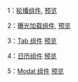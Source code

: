 1：[轮播组件](https://github.com/mhy-web/HomeWorks/tree/master/%E9%AB%98%E7%BA%A7/task3/slider.html),
[预览](https://mhy-web.github.io/HomeWorks/%E9%AB%98%E7%BA%A7/task3/slider.html)

2：[曝光加载组件](https://github.com/mhy-web/HomeWorks/tree/master/%E9%AB%98%E7%BA%A7/task3/lazyload.html),
[预览](https://mhy-web.github.io/HomeWorks/%E9%AB%98%E7%BA%A7/task3/lazyload.html)

3：[Tab 组件](https://github.com/mhy-web/HomeWorks/tree/master/%E9%AB%98%E7%BA%A7/task/tab.html)
[预览](https://mhy-web.github.io/HomeWorks/%E9%AB%98%E7%BA%A7/task3/tab.html)

4：[日历组件](https://github.com/mhy-web/HomeWorks/tree/master/%E9%AB%98%E7%BA%A7/task3/date_picker.html)
[预览](https://mhy-web.github.io/HomeWorks/%E9%AB%98%E7%BA%A7/task3/date_picker.html)

5：[Modal 组件](https://github.com/mhy-web/HomeWorks/tree/master/%E9%AB%98%E7%BA%A7/task3/modal.html)
[预览](https://mhy-web.github.io/HomeWorks/%E9%AB%98%E7%BA%A7/task3/modal.html)